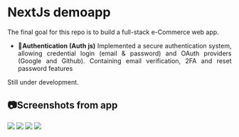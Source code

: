 # NextJs demoapp
The final goal for this repo is to build a full-stack e-Commerce web app.

- <p align="justify"><b>🔑Authentication (Auth js)</b> Implemented a secure authentication system, allowing credential login (email & password) and OAuth providers (Google and Github). Containing email verification, 2FA and reset password features</p>

Still under development.

## 📷Screenshots from app
<img src="https://github.com/user-attachments/assets/bc175717-cd2d-43ac-81ab-e7a395e75b6d" width={1070} heigth={720}/>
<img src="https://github.com/user-attachments/assets/46ec1f81-4016-4fa9-b95b-0427c8626a37" width={1070} heigth={720}/>
<img src="https://github.com/user-attachments/assets/98588e44-f6bd-4de8-8a68-f64842aecffb" width={1070} heigth={720}/>
<img src="https://github.com/user-attachments/assets/8d8cdbae-84c6-490b-a598-5f1241903003" width={1070} heigth={720}/>
